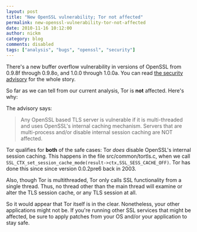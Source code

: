 ```yaml
---
layout: post
title: "New OpenSSL vulnerability; Tor not affected"
permalink: new-openssl-vulnerability-tor-not-affected
date: 2010-11-16 10:12:00
author: nickm
category: blog
comments: disabled
tags: ["analysis", "bugs", "openssl", "security"]
---
```


There's a new buffer overflow vulnerability in versions of OpenSSL from 0.9.8f through 0.9.8o, and 1.0.0 through 1.0.0a. You can read [the security advisory](http://openssl.org/news/secadv_20101116.txt) for the whole story.

So far as we can tell from our current analysis, Tor is **not** affected. Here's why:

The advisory says:

> Any OpenSSL based TLS server is vulnerable if it is multi-threaded and uses OpenSSL's internal caching mechanism. Servers that are multi-process and/or disable internal session caching are NOT affected.

Tor qualifies for **both** of the safe cases: Tor *does* disable OpenSSL's internal session caching. This happens in the file src/common/tortls.c, when we call `SSL_CTX_set_session_cache_mode(result->ctx,SSL_SESS_CACHE_OFF)`. Tor has done this since since version 0.0.2pre6 back in 2003.

<!-- more -->

Also, though Tor is multithreaded, Tor only calls SSL functionality from a single thread. Thus, no thread other than the main thread will examine or alter the TLS session cache, or any TLS session at all.

So it would appear that Tor itself is in the clear. Nonetheless, your other applications might not be. If you're running other SSL services that might be affected, be sure to apply patches from your OS and/or your application to stay safe.
